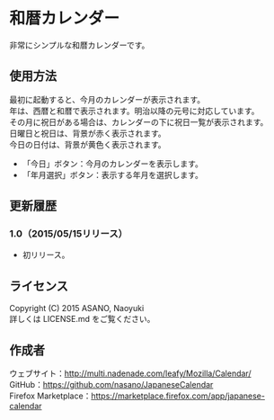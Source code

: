 和暦カレンダー
==============

非常にシンプルな和暦カレンダーです。

使用方法
--------

最初に起動すると、今月のカレンダーが表示されます。  
年は、西暦と和暦で表示されます。明治以降の元号に対応しています。  
その月に祝日がある場合は、カレンダーの下に祝日一覧が表示されます。  
日曜日と祝日は、背景が赤く表示されます。  
今日の日付は、背景が黄色く表示されます。

  * 「今日」ボタン：今月のカレンダーを表示します。
  * 「年月選択」ボタン：表示する年月を選択します。

更新履歴
--------

### 1.0（2015/05/15リリース）

  * 初リリース。

ライセンス
----------

Copyright (C) 2015 ASANO, Naoyuki  
詳しくは LICENSE.md をご覧ください。

作成者
------

ウェブサイト：<http://multi.nadenade.com/leafy/Mozilla/Calendar/>  
GitHub：<https://github.com/nasano/JapaneseCalendar>  
Firefox Marketplace：<https://marketplace.firefox.com/app/japanese-calendar>
